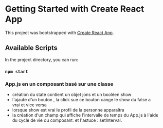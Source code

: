 # Getting Started with Create React App

This project was bootstrapped with [Create React App](https://github.com/facebook/create-react-app).

## Available Scripts

In the project directory, you can run:

### `npm start`

### App.js en un composant basé sur une classe
- création du state contient un objet jons et un booléen show
- l'ajaute d'un bouton , la click sue ce bouton cange le show du false  a vrai et  vice versa
- lorsque show est vrai le profil de la personne apparaîtra
- la création d'un  champ qui affiche l'intervalle de temps du App.js  à l'aide du cycle de vie du composant.
et l'astuce : setInterval.
